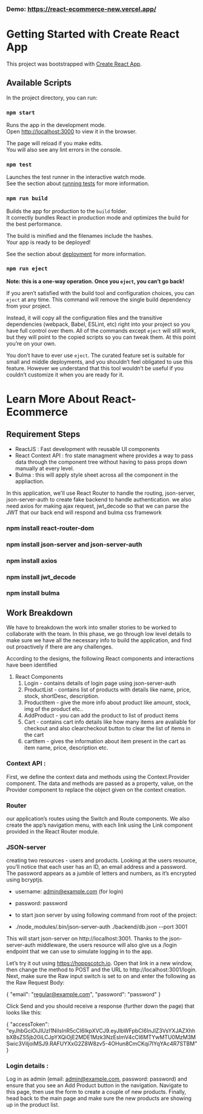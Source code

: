 ### Demo: https://react-ecommerce-new.vercel.app/

# Getting Started with Create React App

This project was bootstrapped with [Create React App](https://github.com/facebook/create-react-app).

## Available Scripts

In the project directory, you can run:

### `npm start`

Runs the app in the development mode.\
Open [http://localhost:3000](http://localhost:3000) to view it in the browser.

The page will reload if you make edits.\
You will also see any lint errors in the console.

### `npm test`

Launches the test runner in the interactive watch mode.\
See the section about [running tests](https://facebook.github.io/create-react-app/docs/running-tests) for more information.

### `npm run build`

Builds the app for production to the `build` folder.\
It correctly bundles React in production mode and optimizes the build for the best performance.

The build is minified and the filenames include the hashes.\
Your app is ready to be deployed!

See the section about [deployment](https://facebook.github.io/create-react-app/docs/deployment) for more information.

### `npm run eject`

**Note: this is a one-way operation. Once you `eject`, you can’t go back!**

If you aren’t satisfied with the build tool and configuration choices, you can `eject` at any time. This command will remove the single build dependency from your project.

Instead, it will copy all the configuration files and the transitive dependencies (webpack, Babel, ESLint, etc) right into your project so you have full control over them. All of the commands except `eject` will still work, but they will point to the copied scripts so you can tweak them. At this point you’re on your own.

You don’t have to ever use `eject`. The curated feature set is suitable for small and middle deployments, and you shouldn’t feel obligated to use this feature. However we understand that this tool wouldn’t be useful if you couldn’t customize it when you are ready for it.

# Learn More About React-Ecommerce 

## Requirement Steps
- ReactJS : Fast development with reusable UI components
- React Context API : fro state managment where provides a way to pass data through the component tree without having to pass props down manually at every level.
- Bulma : this will apply style sheet across all the component in the appliaction.


In this application, we'll use React Router to handle the routing, json-server, json-server-auth to create fake backend to handle authentication. we also need axios for making ajax request, jwt_decode so that we can parse the JWT that our back end will respond and bulma css framework

### npm install react-router-dom
### npm install json-server and json-server-auth
### npm install axios
### npm install jwt_decode
### npm install bulma

## Work Breakdown

We have to breakdown the work into smaller stories to be worked to collaborate with the team. In this phase, we go through low level details to make sure we have all the necessary info to build the application, and find out proactively if there are any challenges.

According to the designs, the following React components and interactions have been identified

1. React Components
    1. Login - contains details of login page using json-server-auth
    2. ProductList - contains list of products with details like name, price, stock, shortDesc, description.
    3. ProductItem - give the more info about product like amount, stock, img of the product etc..
    4. AddProduct - you can add the product to list of product items
    5. Cart - contains cart info details like how many items are avaliable for checkout and also clearcheckout button to clear the list of items in the cart
    6. cartItem - gives the information about item present in the cart as item name, price, description etc.

### Context API :

First, we define the context data and methods using the Context.Provider component. The data and methods are passed as a property, value, on the Provider component to replace the object given on the context creation.

### Router

our application’s routes using the Switch and Route components. We also create the app’s navigation menu, with each link using the Link component provided in the React Router module.

### JSON-server
creating two resources - users and products. Looking at the users resource, you’ll notice that each user has an ID, an email address and a password. The password appears as a jumble of letters and numbers, as it’s encrypted using bcryptjs.

- username: admin@example.com   (for login)
- password: password

- to start json server by using following command from root of the project:
- ./node_modules/.bin/json-server-auth ./backend/db.json --port 3001

This will start json-server on http://localhost:3001. Thanks to the json-server-auth middleware, the users resource will also give us a /login endpoint that we can use to simulate logging in to the app.

Let’s try it out using https://hoppscotch.io. Open that link in a new window, then change the method to POST and the URL to http://localhost:3001/login. Next, make sure the Raw input switch is set to on and enter the following as the Raw Request Body:

{
  "email": "regular@example.com",
  "password": "password"
}

Click Send and you should receive a response (further down the page) that looks like this:

{
  "accessToken": "eyJhbGciOiJIUzI1NiIsInR5cCI6IkpXVCJ9.eyJlbWFpbCI6InJlZ3VsYXJAZXhhbXBsZS5jb20iLCJpYXQiOjE2MDE1Mzk3NzEsImV4cCI6MTYwMTU0MzM3MSwic3ViIjoiMSJ9.RAFUYXxG2Z8W8zv5-4OHun8CmCKqi7IYqYAc4R7STBM"
}


### Login details : 

Log in as admin (email: admin@example.com, password: password) and ensure that you see an Add Product button in the navigation. Navigate to this page, then use the form to create a couple of new products. Finally, head back to the main page and make sure the new products are showing up in the product list.
